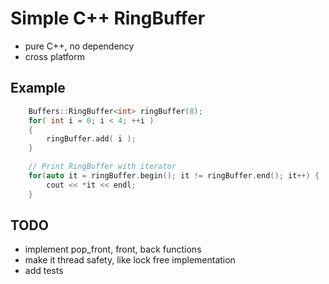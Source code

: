 # Simple C++ RingBuffer

- pure C++, no dependency
- cross platform

## Example

``` C++
    Buffers::RingBuffer<int> ringBuffer(8);
    for( int i = 0; i < 4; ++i )
    {
        ringBuffer.add( i );
    }

    // Print RingBuffer with iterator
    for(auto it = ringBuffer.begin(); it != ringBuffer.end(); it++) {
        cout << *it << endl;
    }
```

## TODO
- implement pop_front, front, back functions
- make it thread safety, like lock free implementation
- add tests 
